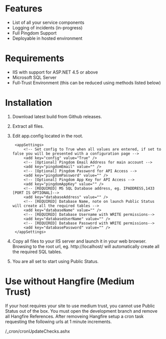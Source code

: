 ﻿Features
===================== 

* List of all your service components
* Logging of incidents (in-progress)
* Full Pingdom Support
* Deployable in hosted environment


Requirements
======================

* IIS with support for ASP.NET 4.5 or above
* Microsoft SQL Server
* Full-Trust Environment (this can be reduced using methods listed below)


Installation
============================

1. Download latest build from Github releases.
2. Extract all files.
3. Edit app.config located in the root.

	<?xml version="1.0"?>  
		<appSettings>  
			<!-- Set config to True when all values are entered, if set to false you will be presented with a configuration page -->  
  			<add key="config" value="True" />   
  			<!-- [Optional] Pingdom Email Address for main account -->  
  			<add key="pingdomEmail" value="" />  
  			<!-- [Optional] Pingdom Password for API Access -->  
  			<add key="pingdomPassword" value="" />  
  			<!-- [Optional] Pingdom App Key for API Access -->  
  			<add key="pingdomAppKey" value="" />  
  			<!-- [REQUIRED] MS SQL Database address, eg. IPADDRESS,1433 [PORT IS OPTIONAL]-->  
  			<add key="databaseAddress" value="" />  
  			<!-- [REQUIRED] Database Name, note on launch Public Status will create all the required tables -->  
  			<add key="databaseName" value="" />  
  			<!-- [REQUIRED] Database Username with WRITE permissions-->  
  			<add key="databaseUserName" value="" />  
  			<!-- [REQUIRED] Database Password with WRITE permissions-->  
  			<add key="databasePassword" value="" />  
		</appSettings>  


4. Copy all files to your IIS server and launch it in your web browser. Browsing to the root url, eg. http://localhost/ will automatically create all the required SQL tables.
5. You are all set to start using Public Status.


Use without Hangfire (Medium Trust)
=======================================

If your host requires your site to use medium trust, you cannot use Public Status out of the box. You must open the development branch and remove all Hangfire References. After removeing Hangfire setup a cron task requesting the following urls at 1 minute increments.

/_cron/cronUpdateChecks.ashx

